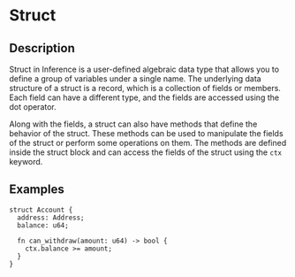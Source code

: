 # Struct

## Description

Struct in Inference is a user-defined algebraic data type that allows you to define a group of variables under a single name. The underlying data structure of a struct is a record, which is a collection of fields or members. Each field can have a different type, and the fields are accessed using the dot operator.

Along with the fields, a struct can also have methods that define the behavior of the struct. These methods can be used to manipulate the fields of the struct or perform some operations on them. The methods are defined inside the struct block and can access the fields of the struct using the `ctx` keyword.

## Examples

```inference
struct Account {
  address: Address;
  balance: u64;

  fn can_withdraw(amount: u64) -> bool {
    ctx.balance >= amount;
  }
}
```
